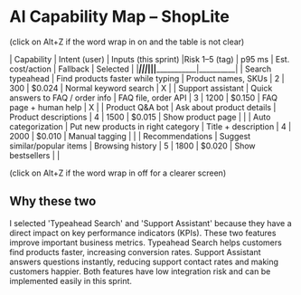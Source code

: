 # AI Capability Map – ShopLite  
(click on Alt+Z if the word wrap in on and the table is not clear)

| Capability              | Intent (user)                      | Inputs (this sprint)   |Risk 1–5 (tag) | p95 ms | Est. cost/action | Fallback              | Selected |
|_________________________|____________________________________|________________________|_______________|________|__________________|_______________________|__________|
| Search typeahead        | Find products faster while typing  | Product names, SKUs    | 2             | 300    | $0.024           | Normal keyword search |    X     |
| Support assistant       | Quick answers to FAQ / order info  | FAQ file, order API    | 3             | 1200   | $0.150           | FAQ page + human help |    X     |
| Product Q&A bot         | Ask about product details          | Product descriptions   | 4             | 1500   | $0.015           | Show product page     |          |
| Auto categorization     | Put new products in right category | Title + description    | 4             | 2000   | $0.010           | Manual tagging        |          |
| Recommendations         | Suggest similar/popular items      | Browsing history       | 5             | 1800   | $0.020           | Show bestsellers      |          |
 

(click on Alt+Z if the word wrap in off for a clearer screen)

## Why these two
I selected 'Typeahead Search' and 'Support Assistant' because they have a direct impact on key performance indicators (KPIs). 
These two features improve important business metrics. 
Typeahead Search helps customers find products faster, increasing conversion rates. 
Support Assistant answers questions instantly, reducing support contact rates and making customers happier. 
Both features have low integration risk and can be implemented easily in this sprint.